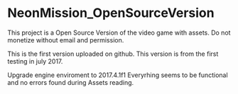 # NeonMission_OpenSourceVersion
This project is a Open Source Version of the video game with assets. Do not monetize without email and permission.

This is the first version uploaded on github. This version is from the first testing in july 2017.

Upgrade engine enviroment to 2017.4.1f1
Everyrhing seems to be functional and no errors found during Assets reading.
